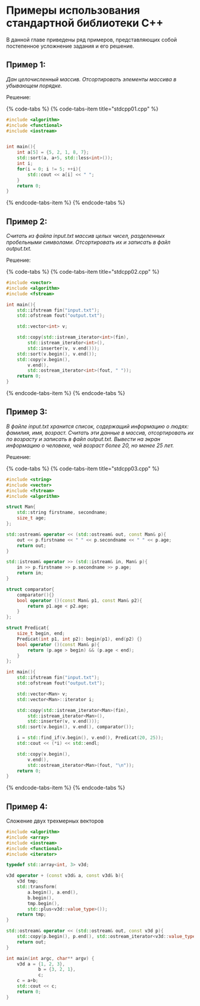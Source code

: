 # Примеры использования стандартной библиотеки С++

В данной главе приведены ряд примеров, представляющих собой постепенное усложнение задания и его решение.

## Пример 1: 

_Дан целочисленный массив. Отсортировать элементы массива в убывающем порядке._

Решение:

{% code-tabs %}
{% code-tabs-item title="stdcpp01.cpp" %}
```cpp
#include <algorithm>
#include <functional>
#include <iostream>


int main(){
    int a[5] = {5, 2, 1, 8, 7};
    std::sort(a, a+5, std::less<int>());
    int i;
    for(i = 0; i != 5; ++i){
        std::cout << a[i] << " ";
    }
    return 0;
}
```
{% endcode-tabs-item %}
{% endcode-tabs %}

## Пример 2: 

_Считать из файла input.txt массив целых чисел, разделенных пробельными символами. Отсортировать их и записать в файл output.txt._

Решение:

{% code-tabs %}
{% code-tabs-item title="stdcpp02.cpp" %}
```cpp
#include <vector>
#include <algorithm>
#include <fstream>

int main(){
    std::ifstream fin("input.txt");
    std::ofstream fout("output.txt");

    std::vector<int> v;

    std::copy(std::istream_iterator<int>(fin), 
        std::istream_iterator<int>(),
        std::inserter(v, v.end()));
    std::sort(v.begin(), v.end());
    std::copy(v.begin(), 
        v.end(), 
        std::ostream_iterator<int>(fout, " "));
    return 0;
}
```
{% endcode-tabs-item %}
{% endcode-tabs %}

## Пример 3: 

_В файле input.txt хранится список, содержащий информацию о людях: фамилия, имя, возраст. Считать эти данные в массив, отсортировать их по возрасту и записать в файл output.txt. Вывести на экран информацию о человеке, чей возраст более 20, но менее 25 лет._

Решение:

{% code-tabs %}
{% code-tabs-item title="stdcpp03.cpp" %}
```cpp
#include <string>
#include <vector>
#include <fstream>
#include <algorithm>

struct Man{
    std::string firstname, secondname;
    size_t age;
};

std::ostream& operator << (std::ostream& out, const Man& p){
    out << p.firstname << " " << p.secondname << " " << p.age;
    return out;
}

std::istream& operator >> (std::istream& in, Man& p){
    in >> p.firstname >> p.secondname >> p.age;
    return in;
}

struct comparator{
    comparator(){}
    bool operator ()(const Man& p1, const Man& p2){
        return p1.age < p2.age;
    }
};

struct Predicat{
    size_t begin, end;
    Predicat(int p1, int p2): begin(p1), end(p2) {}
    bool operator ()(const Man& p){
        return (p.age > begin) && (p.age < end);
    }
};

int main(){
    std::ifstream fin("input.txt");
    std::ofstream fout("output.txt");

    std::vector<Man> v;
    std::vector<Man>::iterator i;

    std::copy(std::istream_iterator<Man>(fin), 
        std::istream_iterator<Man>(),
        std::inserter(v, v.end()));
    std::sort(v.begin(), v.end(), comparator());

    i = std::find_if(v.begin(), v.end(), Predicat(20, 25));
    std::cout << (*i) << std::endl;

    std::copy(v.begin(), 
        v.end(), 
        std::ostream_iterator<Man>(fout, "\n"));
    return 0;
}
```
{% endcode-tabs-item %}
{% endcode-tabs %}

##  Пример 4:

Сложение двух трехмерных векторов

```cpp
#include <algorithm>
#include <array>
#include <iostream>
#include <functional>
#include <iterator>

typedef std::array<int, 3> v3d;

v3d operator + (const v3d& a, const v3d& b){
    v3d tmp;
    std::transform(
        a.begin(), a.end(), 
        b.begin(), 
        tmp.begin(), 
        std::plus<v3d::value_type>());
    return tmp;
}

std::ostream& operator << (std::ostream& out, const v3d p){
    std::copy(p.begin(), p.end(), std::ostream_iterator<v3d::value_type>(out, " "));
    return out;
}

int main(int argc, char** argv) {
    v3d a = {1, 2, 3},
            b = {3, 2, 1},
            c;
    c = a+b;
    std::cout << c;
    return 0;
}
```


